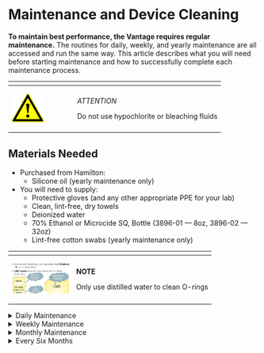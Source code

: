 # Maintenance and Device Cleaning

**To maintain best performance, the Vantage requires regular maintenance.** The routines for daily, weekly, and yearly maintenance are all accessed and run the same way. This article describes what you will need before starting maintenance and how to successfully complete each maintenance process.

<table data-header-hidden><thead><tr><th width="118"></th><th></th></tr></thead><tbody><tr><td><p></p><p><img src="../.gitbook/assets/image (9) (1) (1) (1) (1) (1) (1) (1) (1) (1) (1) (1) (1).png" alt="" data-size="original"></p><p></p></td><td><p><em>ATTENTION</em></p><p>Do not use hypochlorite or bleaching fluids</p></td></tr></tbody></table>

## Materials Needed

* Purchased from Hamilton:
  * Silicone oil (yearly maintenance only)
* You will need to supply:
  * Protective gloves (and any other appropriate PPE for your lab)
  * Clean, lint-free, dry towels
  * Deionized water
  * 70% Ethanol or Microcide SQ, Bottle (3896-01 — 8oz, 3896-02 — 32oz)
  * Lint-free cotton swabs (yearly maintenance only)

<table data-header-hidden><thead><tr><th width="116"></th><th></th></tr></thead><tbody><tr><td><p></p><p><img src="../.gitbook/assets/12 (1) (1).jpeg" alt="" data-size="original"></p><p></p></td><td><p><strong>NOTE</strong></p><p>Only use distilled water to clean O-rings</p></td></tr></tbody></table>

<details>

<summary>Daily Maintenance</summary>

Recommended before the start of any liquid handling protocolds for the day

**Daily maintenance only requires cleaning the deck.** Specifically, the following components must be cleaned using Lint-free tissues and 70% Ethanol or Microcide SQ:

* The deck area, including the corner brackets and base plates
* The tip waste waste block

</details>

<details>

<summary>Weekly Maintenance</summary>



1. **Open the door and inspect the tip eject sleeves and o-rings on the 1000uL pipetting Channels and the CO-RE 96 or 384.** The tip eject sleeves should move up and down freely, and the stop discs should be undamaged and aligned with the tip eject sleeves.\
   \
   If a stop disc is damaged, [learn how to replace stop discs and o-rings.](replace-co-re-stop-discs-o-rings.md)

<!---->

2. **Inspect the deck.** Make sure the following components are secure and undamaged:

* Corner brackets
* Calibration post
* Waste block
* Liquid waste bottles
* Hamilton Heater Shaker, or the cover for the device connector

3. **Empty the waste bin and any liquid waste.** Clean the waste bin and liquid waste bottle according to your laboratory’s procedures.

* **Spray a clean, lint-free towel with deionized water and wipe down the pipetting tools' stop discs and tip eject sleeves.** Lift the tip eject sleeves to expose the stop discs and o-rings.\
  \
  NOTE: Only use distilled water to clean O-rings

<!---->

* **Close the door and run the daily maintenance protocol.** The Vantage will perform a brief calibration, after which maintenance is done.

</details>

<details>

<summary>Monthly Maintenance</summary>



1. **Open the door and clean the front channel’s lead screw with a clean, lint-free, dry cloth.** The lead screw is located to the left of the tip eject sleeve. Wrap the cloth around the lead screw, then pull gently on each end to clean the lead screw.\
   \
   ![yearly-front-leadscrew](https://cdn2.hubspot.net/hub/523047/hubfs/Prep%20Knowledge%20Base/yearly-front-leadscrew.png?width=446\&name=yearly-front-leadscrew.png)
2. **Apply a small amount of silicone oil to the lead screw.** Use a lint-free cotton swab to apply the oil. Do not apply more than a couple drops, as excess dripping oil could contaminate the Prep.
3. **Close the door when finished with the front channel.** The Prep will position the rear channel for cleaning.
4. **Repeat steps 2–4 for the rear channel.** Note that its lead screw is located to the right of the tip eject sleeve.\
   \
   ![yearly-rear-leadscrew](https://cdn2.hubspot.net/hub/523047/hubfs/Prep%20Knowledge%20Base/yearly-rear-leadscrew.png?width=591\&name=yearly-rear-leadscrew.png)\

5. **Apply a small amount of silicone oil to the lead screw.** Use a lint-free cotton swab to apply the oil. Do not apply more than a couple drops, as excess dripping oil could contaminate the deck.
6. **Clean the following parts with a clean, lint-free, dry cloth**:
   * The pipetting arm’s lead screw
   * Both pipetting arm rails
   * The two rails at the back of the Prep
7. **Apply a small amount of silicone oil to the front, middle, and back of the pipetting arm’s lead screw.** Use a lint-free cotton swab to apply the oil. Do not apply more than a couple drops, as excess dripping oil could contaminate the Prep.
8. **Close the door and run the daily maintenance protocol.**

</details>

<details>

<summary>Every Six Months</summary>

Preventive service maintenance carried out by a service engineer – includes Volume Field Verification (VFV)&#x20;

</details>

